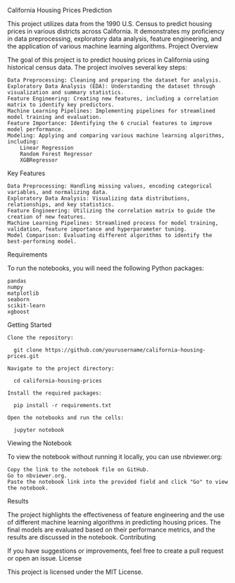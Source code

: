 California Housing Prices Prediction

This project utilizes data from the 1990 U.S. Census to predict housing prices in various districts across California. It demonstrates my proficiency in data preprocessing, exploratory data analysis, feature engineering, and the application of various machine learning algorithms.
Project Overview

The goal of this project is to predict housing prices in California using historical census data. The project involves several key steps:

    Data Preprocessing: Cleaning and preparing the dataset for analysis.
    Exploratory Data Analysis (EDA): Understanding the dataset through visualization and summary statistics.
    Feature Engineering: Creating new features, including a correlation matrix to identify key predictors.
    Machine Learning Pipelines: Implementing pipelines for streamlined model training and evaluation.
    Feature Importance: Identifying the 6 crucial features to improve model performance.
    Modeling: Applying and comparing various machine learning algorithms, including:
        Linear Regression
        Random Forest Regressor
        XGBRegressor

Key Features

    Data Preprocessing: Handling missing values, encoding categorical variables, and normalizing data.
    Exploratory Data Analysis: Visualizing data distributions, relationships, and key statistics.
    Feature Engineering: Utilizing the correlation matrix to guide the creation of new features.
    Machine Learning Pipelines: Streamlined process for model training, validation, feature importance and hyperparameter tuning.
    Model Comparison: Evaluating different algorithms to identify the best-performing model.

Requirements

To run the notebooks, you will need the following Python packages:

    pandas
    numpy
    matplotlib
    seaborn
    scikit-learn
    xgboost

Getting Started

    Clone the repository:

      git clone https://github.com/yourusername/california-housing-prices.git

    Navigate to the project directory:

      cd california-housing-prices

    Install the required packages:

      pip install -r requirements.txt

    Open the notebooks and run the cells:

      jupyter notebook

Viewing the Notebook

To view the notebook without running it locally, you can use nbviewer.org:

    Copy the link to the notebook file on GitHub.
    Go to nbviewer.org.
    Paste the notebook link into the provided field and click "Go" to view the notebook.

Results

The project highlights the effectiveness of feature engineering and the use of different machine learning algorithms in predicting housing prices. The final models are evaluated based on their performance metrics, and the results are discussed in the notebook.
Contributing

If you have suggestions or improvements, feel free to create a pull request or open an issue.
License

This project is licensed under the MIT License.


      

    
